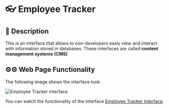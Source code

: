 #  👓 Employee Tracker

## 📄 Description

This is an interface that allows to non-developers easly view and interact with information stored in databases. These interfaces are called **content management systems (CMS)**

## ⚙⚙ Web Page Functionality

The following image shows the interface look:

![Employee Tracker interface](./public/assets/images/employeeTracker.jpeg)

You can watch the functionality of the interface [Employee Tracker Interface](https://guarded-gorge-18778.herokuapp.com).
